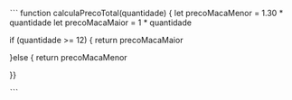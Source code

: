 ˋˋˋ
function calculaPrecoTotal(quantidade) {
let precoMacaMenor = 1.30 * quantidade
let precoMacaMaior = 1 * quantidade

if (quantidade >= 12) {
  return precoMacaMaior
  
}else { 
  return precoMacaMenor
  
}}

ˋˋˋ